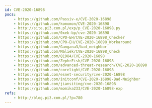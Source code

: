 ```yaml
---
id: CVE-2020-16898
pocs:
    - https://github.com/Passiv-e/CVE-2020-16898
    - https://github.com/komomon/CVE-2020-16898
    - http://site.pi3.com.pl/exp/p_CVE-2020-16898.py
    - https://github.com/0xeb-bp/cve-2020-16898
    - https://github.com/CPO-EH/CVE-2020-16898_Checker
    - https://github.com/CPO-EH/CVE-2020-16898_Workaround
    - https://github.com/Gangana3/bad_neighbor
    - https://github.com/Maliek/CVE-2020-16898_Check
    - https://github.com/Q1984/CVE-2020-16898
    - https://github.com/ZephrFish/CVE-2020-16898
    - https://github.com/advanced-threat-research/CVE-2020-16898
    - https://github.com/corelight/CVE-2020-16898
    - https://github.com/esnet-security/cve-2020-16898
    - https://github.com/initconf/CVE-2020-16898-Bad-Neighbor
    - https://github.com/jiansiting/cve-2020-16898
    - https://github.com/momika233/CVE-2020-16898-exp
refs:
    - http://blog.pi3.com.pl/?p=780
---
```

